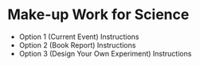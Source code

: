 # Make-up Work for Science
* Option 1 (Current Event) Instructions 
* Option 2 (Book Report) Instructions 
* Option 3 (Design Your Own Experiment) Instructions
